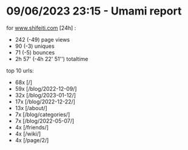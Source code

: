 # 09/06/2023 23:15 - Umami report
for www.shifeiti.com [24h] :

 - 242 (-49) page views
 - 90 (-3) uniques
 - 71 (-5) bounces
 - 2h 57'  (-4h 22' 51'') totaltime


top 10 urls:
 - 68x [/]
 - 59x [/blog/2022-12-09/]
 - 32x [/blog/2023-01-12/]
 - 17x [/blog/2022-12-22/]
 - 13x [/about/]
 - 7x [/blog/categories/]
 - 7x [/blog/2022-05-07/]
 - 4x [/friends/]
 - 4x [/wiki/]
 - 4x [/page/2/]


